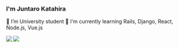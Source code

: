 ### I'm Juntaro Katahira

🔭 I’m University student
📖 I'm currently learning Rails, Django, React, Node.js, Vue.js

<a href="https://github.com/anuraghazra/github-readme-stats">
  <img align="left" src="https://github-readme-stats.vercel.app/api?username=jun4869&hide=contribs&count_private=true&show_icons=true&theme=tokyonight" />
</a>
<a href="https://github.com/anuraghazra/github-readme-stats">
  <img align="left" src="https://github-readme-stats.vercel.app/api/top-langs/?username=jun4869&layout=compact&theme=tokyonight" />
</a>
